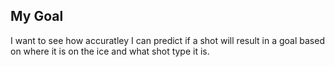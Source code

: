 ## My Goal

I want to see how accuratley I can predict if a shot will result in a goal based on where it is on the ice and what shot type it is. 

